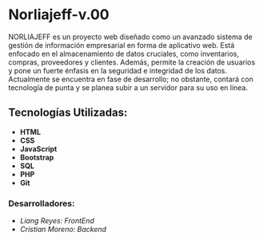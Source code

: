 <h1>Norliajeff-v.00</h1>

<p>NORLIAJEFF es un proyecto web diseñado como un avanzado sistema de gestión de información empresarial en forma de aplicativo web. Está enfocado en el almacenamiento de datos cruciales, como inventarios, compras, proveedores y clientes. Además, permite la creación de usuarios y pone un fuerte énfasis en la seguridad e integridad de los datos. Actualmente se encuentra en fase de desarrollo; no obstante, contará con tecnología de punta y se planea subir a un servidor para su uso en línea.</p>

<h2>Tecnologías Utilizadas:</h2>

<ul>
  <li><strong>HTML</strong></li>
  <li><strong>CSS</strong></li>
  <li><strong>JavaScript</strong></li>
  <li><strong>Bootstrap</strong></li>
  <li><strong>SQL</strong></li>
  <li><strong>PHP</strong></li>
  <li><strong>Git</strong></li>
</ul>

<h3>Desarrolladores:</h3>
<ul>
  <li><i>Liang Reyes: FrontEnd<i></li>
  <li><i>Cristian Moreno: Backend<i></li>
</ul>

